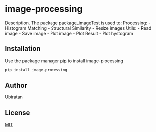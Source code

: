 # image-processing

Description. 
The package package_imageTest is used to:
	Processing:
		- Histogram Matching
		- Structural Similarity
    	- Resize images
	Utils:
		- Read image
		- Save image
		- Plot image
		- Plot Result
		- Plot hystogram



## Installation

Use the package manager [pip](https://pip.pypa.io/en/stable/) to install image-processing

```bash
pip install image-processing
```


## Author
Ubiratan

## License
[MIT](https://choosealicense.com/licenses/mit/)